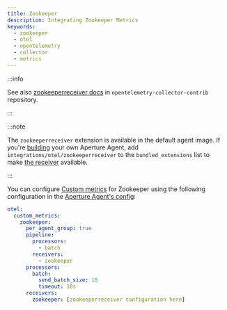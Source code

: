 ```yaml
---
title: Zookeeper
description: Integrating Zookeeper Metrics
keywords:
  - zookeeper
  - otel
  - opentelemetry
  - collector
  - metrics
---
```


:::info

See also [zookeeperreceiver docs][receiver] in `opentelemetry-collector-contrib`
repository.

:::

:::note

The `zookeeperreceiver` extension is available in the default agent image. If
you're [building][build] your own Aperture Agent, add
`integrations/otel/zookeeperreceiver` to the `bundled_extensions` list to make
[the receiver][receiver] available.

:::

You can configure [Custom metrics][custom-metrics] for Zookeeper using the
following configuration in the [Aperture Agent's config][agent-config]:

```yaml
otel:
  custom_metrics:
    zookeeper:
      per_agent_group: true
      pipeline:
        processors:
          - batch
        receivers:
          - zookeeper
      processors:
        batch:
          send_batch_size: 10
          timeout: 10s
      receivers:
        zookeeper: [zookeeperreceiver configuration here]
```

[build]: /reference/aperturectl/build/agent/agent.md
[receiver]:
  https://github.com/open-telemetry/opentelemetry-collector-contrib/tree/main/receiver/zookeeperreceiver
[custom-metrics]: /reference/configuration/agent.md#custom-metrics-config
[agent-config]: /reference/configuration/agent.md#agent-o-t-e-l-config
